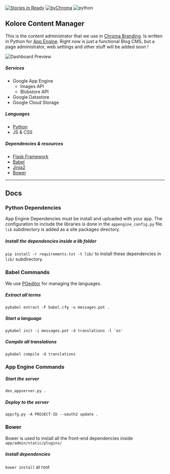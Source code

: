 [![Stories in Ready](https://badge.waffle.io/ChromaBranding/kolore.png?label=ready&title=Ready)](https://waffle.io/ChromaBranding/kolore)
[![byChroma](http://img.shields.io/badge/by-Chroma-00bc9a.svg)](http://www.chromabranding.com)
![ python ](http://img.shields.io/badge/python-v2.7-blue.svg)
## Kolore Content Manager

This is the content administrator that we use in [Chroma Branding][0]. Is written in Python for [App Engine][1]. Right now is just a functional Blog CMS, but a page administrator, web settings and other stuff will be added soon ! 

![ Dashboard Preview ](http://lh6.ggpht.com/UpDBa0WRxeYDhuG3wXLmtZGOG6FQDmR3eSpfBBDXpUGlycZnRv9wRZboT1Hwv51LmLAFeQUvJTAu91Gt1TT7gORBU18u=s1200)

##### Services
- Google App Engine
    - Images API
    - Blobstore API
- Google Datastore
- Google Cloud Storage

##### Languages
- [Python][2]
- JS & CSS

##### Dependencies & resources
- [Flask Framework][3]
- [Babel][4]
- [Jinja2][5]
- [Bower][6]

---

## Docs

### Python Dependencies
App Engine Dependencies must be install and uploaded with your app. The configuration to include the libraries is done in the `appengine_config.py` file. `lib` subdirectory is added as a site packages directory.

##### Install the dependencies inside a lib folder
`pip install -r requirements.txt -t lib/` to install these dependencies in `lib/` subdirectory.

### Babel Commands
We use [POeditor][7] for managing the languages. 

##### Extract all terms
`pybabel extract -F babel.cfg -o messages.pot .`

##### Start a language
`pybabel init -i messages.pot -d translations -l 'es'`

##### Compile all translations
`pybabel compile -d translations`


### App Engine Commands

##### Start the server
`dev_appserver.py .`

##### Deploy to the server
`appcfg.py -A PROJECT-ID --oauth2 update .`


### Bower
Bower is used to install all the front-end dependencies inside `app/admin/static/plugins/`

##### Install dependencies
``bower install`` at root



[0]: http://www.chromabranding.com
[1]: https://cloud.google.com
[2]: https://www.python.org/
[3]: https://flask.pocoo.org
[4]: https://pythonhosted.org/Flask-Babel/
[5]: http://jinja.pocoo.org/
[6]: http://bower.io
[7]: https://poeditor.com
